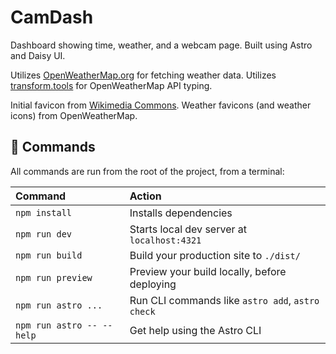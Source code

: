 # CamDash

Dashboard showing time, weather, and a webcam page.
Built using Astro and Daisy UI.

Utilizes [OpenWeatherMap.org](https://openweathermap.org) for fetching weather data.
Utilizes [transform.tools](https://transform.tools/json-to-typescript) for OpenWeatherMap API typing.

Initial favicon from [Wikimedia Commons](https://en.m.wikipedia.org/wiki/File:Icon-round-Question_mark.svg). Weather favicons (and weather icons) from OpenWeatherMap.

## 🧞 Commands

All commands are run from the root of the project, from a terminal:

| Command                   | Action                                           |
| :------------------------ | :----------------------------------------------- |
| `npm install`             | Installs dependencies                            |
| `npm run dev`             | Starts local dev server at `localhost:4321`      |
| `npm run build`           | Build your production site to `./dist/`          |
| `npm run preview`         | Preview your build locally, before deploying     |
| `npm run astro ...`       | Run CLI commands like `astro add`, `astro check` |
| `npm run astro -- --help` | Get help using the Astro CLI                     |
